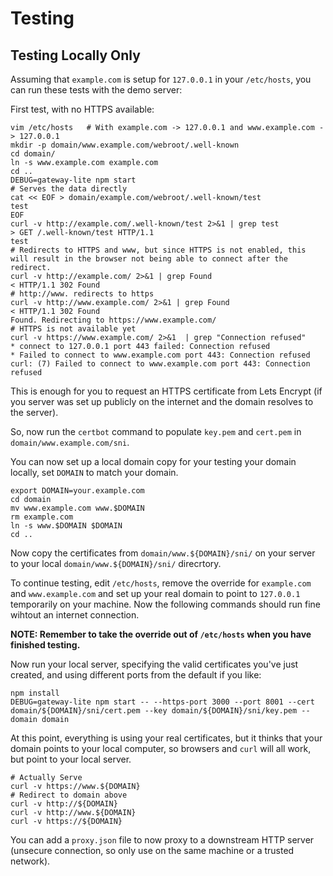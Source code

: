 # Testing

## Testing Locally Only

Assuming that `example.com` is setup for `127.0.0.1` in your `/etc/hosts`, you can run these tests with the demo server:

First test, with no HTTPS available:

```
vim /etc/hosts   # With example.com -> 127.0.0.1 and www.example.com -> 127.0.0.1
mkdir -p domain/www.example.com/webroot/.well-known
cd domain/
ln -s www.example.com example.com
cd ..
DEBUG=gateway-lite npm start
# Serves the data directly
cat << EOF > domain/example.com/webroot/.well-known/test
test
EOF
curl -v http://example.com/.well-known/test 2>&1 | grep test
> GET /.well-known/test HTTP/1.1
test
# Redirects to HTTPS and www, but since HTTPS is not enabled, this will result in the browser not being able to connect after the redirect.
curl -v http://example.com/ 2>&1 | grep Found
< HTTP/1.1 302 Found
# http://www. redirects to https
curl -v http://www.example.com/ 2>&1 | grep Found
< HTTP/1.1 302 Found
Found. Redirecting to https://www.example.com/
# HTTPS is not available yet
curl -v https://www.example.com/ 2>&1  | grep "Connection refused"
* connect to 127.0.0.1 port 443 failed: Connection refused
* Failed to connect to www.example.com port 443: Connection refused
curl: (7) Failed to connect to www.example.com port 443: Connection refused
```

This is enough for you to request an HTTPS certificate from Lets Encrypt (if
you server was set up publicly on the internet and the domain resolves to the
server).

So, now run the `certbot` command to populate `key.pem` and `cert.pem` in
`domain/www.example.com/sni`.

You can now set up a local domain copy for your testing your domain locally,
set `DOMAIN` to match your domain.

```
export DOMAIN=your.example.com
cd domain
mv www.example.com www.$DOMAIN
rm example.com
ln -s www.$DOMAIN $DOMAIN
cd ..
```

Now copy the certificates from `domain/www.${DOMAIN}/sni/` on your server to
your local `domain/www.${DOMAIN}/sni/` direcrtory.

To continue testing, edit `/etc/hosts`, remove the override for `example.com`
and `www.example.com` and set up your real domain to point to `127.0.0.1`
temporarily on your machine. Now the following commands should run fine wihtout
an internet connection.

**NOTE: Remember to take the override out of `/etc/hosts` when you have
finished testing.**

Now run your local server, specifying the valid certificates you've just
created, and using different ports from the default if you like:

```
npm install
DEBUG=gateway-lite npm start -- --https-port 3000 --port 8001 --cert domain/${DOMAIN}/sni/cert.pem --key domain/${DOMAIN}/sni/key.pem --domain domain
```

At this point, everything is using your real certificates, but it thinks that
your domain points to your local computer, so browsers and `curl` will all
work, but point to your local server.

```
# Actually Serve
curl -v https://www.${DOMAIN}
# Redirect to domain above
curl -v http://${DOMAIN}
curl -v http://www.${DOMAIN}
curl -v https://${DOMAIN}
```

You can add a `proxy.json` file to now proxy to a downstream HTTP server
(unsecure connection, so only use on the same machine or a trusted network).

